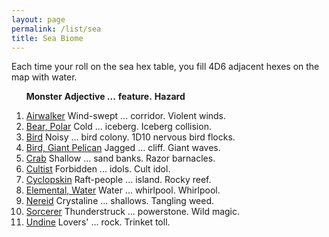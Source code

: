 ```yaml
---
layout: page
permalink: /list/sea
title: Sea Biome
---
```


Each time your roll on the sea hex table, you fill 4D6 adjacent hexes on the map with water.
<br>

&nbsp; &nbsp; &nbsp; <span class="a">**Monster**</span> <span class="bb">**Adjective ...**</span> <span class="cc">**feature.**</span> **Hazard**

1. <span class="a">[Airwalker](/monsters/airwalker)</span> <span class="b">Wind-swept ...</span>  <span class="c">corridor.</span> <span class="d">Violent winds.</span>
1. <span class="a">[Bear, Polar](/monsters/bear-polar)</span> <span class="b">Cold ...</span>  <span class="c">iceberg.</span> <span class="d">Iceberg collision.</span>
1. <span class="a">[Bird](/monsters/bird)</span> <span class="b">Noisy ...</span>  <span class="c">bird colony.</span> <span class="d">1D10 nervous bird flocks.</span>
1. <span class="a">[Bird, Giant Pelican](/monsters/pelican)</span> <span class="b">Jagged ...</span>  <span class="c">cliff.</span> <span class="d">Giant waves.</span>
1. <span class="a">[Crab](/monsters/crab)</span> <span class="b">Shallow ...</span>  <span class="c">sand banks.</span> <span class="d">Razor barnacles.</span>
1. <span class="a">[Cultist](/monsters/cultist)</span> <span class="b">Forbidden ...</span>  <span class="c">idols.</span> <span class="d">Cult idol.</span>
1. <span class="a">[Cyclopskin](/monsters/cyclopskin)</span> <span class="b">Raft-people ...</span>  <span class="c">island.</span> <span class="d">Rocky reef.</span>
1. <span class="a">[Elemental, Water](/monsters/elemental-water)</span> <span class="b">Water ...</span>  <span class="c">whirlpool.</span> <span class="d">Whirlpool.</span>
1. <span class="a">[Nereid](/monsters/nereid)</span> <span class="b">Crystaline ...</span>  <span class="c">shallows.</span> <span class="d">Tangling weed.</span>
1. <span class="a">[Sorcerer](/monsters/sorcerer)</span> <span class="b">Thunderstruck ...</span>  <span class="c">powerstone.</span> <span class="d">Wild magic.</span>
1. <span class="a">[Undine](/monsters/undine)</span> <span class="b">Lovers' ...</span>  <span class="c">rock.</span> <span class="d">Trinket toll.</span>
